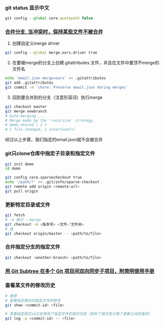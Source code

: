 ### git status 显示中文

```js
git config --global core.quotepath false
```

### [合并分支, 当冲突时，保持某些文件不被合并](http://blog.csdn.net/fkaking/article/details/44955663?ref=myread)
1. 创建自定义merge driver
```bash
git config --global merge.ours.driver true 
```
2. 在要被merge的分支上创建.gitattributes 文件，并且在文件中置顶不merge的文件名
```bash
echo 'email.json merge=ours' >> .gitattributes  
git add .gitattributes  
git commit -m 'chore: Preserve email.json during merges' 
```
3. 回到要合并到的分支（注意形容词）执行merge
```bash
git checkout master  
git merge newbranch  
# Auto-merging ...  
# Merge made by the 'recursive' strategy.  
# demo-shared | 1 +  
# 1 file changed, 1 insertion(+)
```
经过以上步骤，我们指定的email.json就不会被合并

### git只clone仓库中指定子目录和指定文件

```bash
git init demo
cd demo

git config core.sparsecheckout true
echo '/path/*' >> .git/info/sparse-checkout
git remote add origin <remote-url>
git pull origin
```

### 更新特定目录或文件
```bash
git fetch
# -m 表示 --merge
git checkout -m <版本号> <文件／文件夹>
# 或
git checkout origin/master -- <path/to/file>
```
### 合并指定分支的指定文件
```bash
git checkout <another-branch> <path/to/file>
```

### [用 Git Subtree 在多个 Git 项目间双向同步子项目，附简明使用手册](https://segmentfault.com/a/1190000003969060)

### 查看某文件的修改历史
```bash
# 推荐
# 查看指定提交的指定文件的修改
git show <commit-id> <file>
```

```bash
# 查看指定提交id之前修改了指定文件的提交历史（按补丁格式显示每个更新之间的差异）
git log -p <commit-id> -- <file>
```
